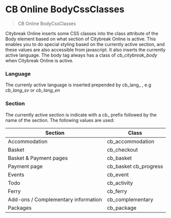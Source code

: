 # CB Online BodyCssClasses

> CB Online BodyCssClasses

Citybreak Online inserts some CSS classes into the class attribute of the Body element based on what section of Citybreak Online is active. This enables you to do special styling based on the currently active section, and these values are also accessible from javascript. It also inserts the currently active language. 
The body tag always has a class of *cb_citybreak_body* when Citybreak Online is active.

### Language

The currenly active language is inserted prepended by cb_lang_ , e.g *cb_lang_sv* or *cb_lang_en*


### Section

The currently active section is indicate with a cb_ prefix followed by the name of the section. The following values are used:

Section | Class
--------- | -----------
Accommodation | cb_accommodation
Basket | cb_checkout
Basket & Payment pages | cb_basket
Payment page | cb_basket cb_progress
Events | cb_event
Todo | cb_activity
Ferry | cb_ferry
Add-ons / Complementary information | cb_complementary
Packages | cb_package
